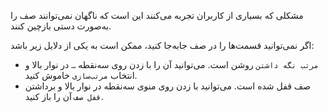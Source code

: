مشکلی که بسیاری از کاربران تجربه می‌کنند این است که ناگهان نمی‌توانند صف را به‌صورت دستی بازچین کنند.

اگر نمی‌توانید قسمت‌ها را در صف جابه‌جا کنید، ممکن است به یکی از دلایل زیر باشد:

- `مرتب نگه داشتن` روشن است. می‌توانید آن را با زدن روی سه‌نقطه `…` در نوار بالا و انتخاب `مرتب‌سازی` خاموش کنید.
- صف قفل شده است. می‌توانید با زدن روی منوی سه‌نقطه در نوار بالا و برداشتن `قفل صف` آن را باز کنید.
